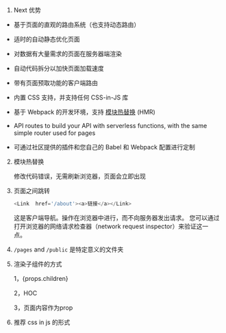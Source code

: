 1.   Next 优势

   - 基于页面的直观的路由系统（也支持动态路由）

   - 适时的自动静态优化页面

   - 对数据有大量需求的页面在服务器端渲染

   - 自动代码拆分以加快页面加载速度

   - 带有页面预取功能的客户端路由

   - 内置 CSS 支持，并支持任何 CSS-in-JS 库

   - 基于 Webpack 的开发环境，支持 [模块热替换](https://webpack.js.org/concepts/hot-module-replacement/) (HMR)

   - API routes to build your API with serverless functions, with the same simple router used for pages

   - 可通过社区提供的插件和您自己的 Babel 和 Webpack 配置进行定制

     

2. 模块热替换

   修改代码错误，无需刷新浏览器，页面会立即出现

3. 页面之间跳转

   ```javascript
   <Link  href='/about'><a>链接</a></Link>
   ```

   这是客户端导航。操作在浏览器中进行，而不向服务器发出请求。 您可以通过打开浏览器的网络请求检查器（network request inspector）来验证这一点。

4. `/pages` and `/public` 是特定意义的文件夹

5. 渲染子组件的方式

   1，{props.children}

   2，HOC

   3，页面内容作为prop

6. 推荐 css in js 的形式